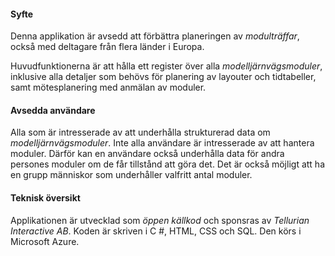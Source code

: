 ﻿#### Syfte
Denna applikation är avsedd att förbättra planeringen av *modulträffar*,
också med deltagare från flera länder i Europa.

Huvudfunktionerna är att hålla ett register över alla *modelljärnvägsmoduler*,
inklusive alla detaljer som behövs för planering av layouter och tidtabeller,
samt mötesplanering med anmälan av moduler.

#### Avsedda användare
Alla som är intresserade av att underhålla strukturerad data om *modelljärnvägsmoduler*.
Inte alla användare är intresserade av att hantera moduler.
Därför kan en användare också underhålla data för andra persones moduler om de får tillstånd att göra det.
Det är också möjligt att ha en grupp människor som underhåller valfritt antal moduler.

#### Teknisk översikt
Applikationen är utvecklad som *öppen källkod* och sponsras av *Tellurian Interactive AB*.
Koden är skriven i C #, HTML, CSS och SQL. Den körs i Microsoft Azure.